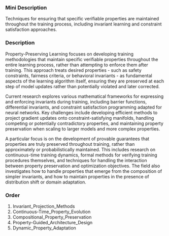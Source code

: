 ### Mini Description

Techniques for ensuring that specific verifiable properties are maintained throughout the training process, including invariant learning and constraint satisfaction approaches.

### Description

Property-Preserving Learning focuses on developing training methodologies that maintain specific verifiable properties throughout the entire learning process, rather than attempting to enforce them after training. This approach treats desired properties - such as safety constraints, fairness criteria, or behavioral invariants - as fundamental aspects of the learning algorithm itself, ensuring they are preserved at each step of model updates rather than potentially violated and later corrected.

Current research explores various mathematical frameworks for expressing and enforcing invariants during training, including barrier functions, differential invariants, and constraint satisfaction programming adapted for neural networks. Key challenges include developing efficient methods to project gradient updates onto constraint-satisfying manifolds, handling competing or potentially contradictory properties, and maintaining property preservation when scaling to larger models and more complex properties.

A particular focus is on the development of provable guarantees that properties are truly preserved throughout training, rather than approximately or probabilistically maintained. This includes research on continuous-time training dynamics, formal methods for verifying training procedures themselves, and techniques for handling the interaction between property preservation and optimization objectives. The field also investigates how to handle properties that emerge from the composition of simpler invariants, and how to maintain properties in the presence of distribution shift or domain adaptation.

### Order

1. Invariant_Projection_Methods
2. Continuous-Time_Property_Evolution
3. Compositional_Property_Preservation
4. Property-Guided_Architecture_Design
5. Dynamic_Property_Adaptation
